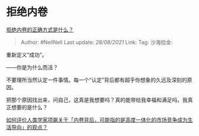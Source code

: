 # 拒绝内卷

[拒绝内卷的正确方式是什么？](https://www.zhihu.com/question/462880394/answer/1920278689)

> Author: #NellNell
> Last update: *28/08/2021*
> Link:
> Tag:
> 沙海拾金:

重新定义“成功”。

——你是为什么而活？

不要理所当然认定一件事情。每一个“认定”背后都有超乎你想象的久远及深刻的原因。

把那个原因找出来，问自己，这真是我想要吗？真的能带给我幸福和满足吗，我真正想要的是什么？

[如何评价人类学家项飙关于「内卷背后，可能指的是高度一体化的市场竞争成为生活导向」的观点？](https://www.zhihu.com/question/426828243/answer/1540278558)
